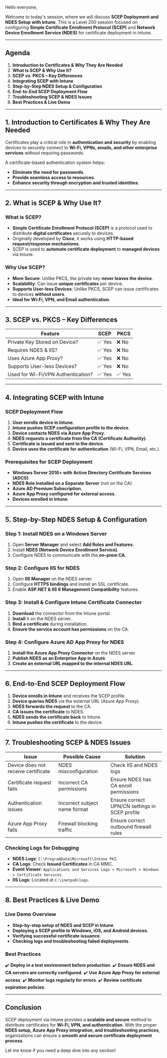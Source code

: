Hello everyone,

Welcome to today's session, where we will discuss **SCEP Deployment and NDES Setup with Intune**. This is a Level 200 session focused on configuring **Simple Certificate Enrollment Protocol (SCEP)** and **Network Device Enrollment Service (NDES)** for certificate deployment in Intune.

---

## **Agenda**
1. **Introduction to Certificates & Why They Are Needed**
2. **What is SCEP & Why Use It?**
3. **SCEP vs. PKCS – Key Differences**
4. **Integrating SCEP with Intune**
5. **Step-by-Step NDES Setup & Configuration**
6. **End-to-End SCEP Deployment Flow**
7. **Troubleshooting SCEP & NDES Issues**
8. **Best Practices & Live Demo**

---

## **1. Introduction to Certificates & Why They Are Needed**
Certificates play a critical role in **authentication and security** by enabling devices to securely connect to **Wi-Fi, VPNs, emails, and other enterprise services** without requiring passwords.

A certificate-based authentication system helps:
- **Eliminate the need for passwords**.
- **Provide seamless access to resources**.
- **Enhance security through encryption and trusted identities**.

---

## **2. What is SCEP & Why Use It?**
### **What is SCEP?**
- **Simple Certificate Enrollment Protocol (SCEP)** is a protocol used to distribute **digital certificates** securely to devices.
- Originally developed by **Cisco**, it works using **HTTP-based request/response mechanisms**.
- SCEP is used to **automate certificate deployment** to **managed devices** via Intune.

### **Why Use SCEP?**
- **More Secure**: Unlike PKCS, the private key **never leaves the device**.
- **Scalability**: Can issue **unique certificates** per device.
- **Supports User-less Devices**: Unlike PKCS, SCEP can issue certificates to devices **without users**.
- **Ideal for Wi-Fi, VPN, and Email authentication**.

---

## **3. SCEP vs. PKCS – Key Differences**
| Feature | SCEP | PKCS |
|---------|------|------|
| Private Key Stored on Device? | ✅ Yes | ❌ No |
| Requires NDES & IIS? | ✅ Yes | ❌ No |
| Uses Azure App Proxy? | ✅ Yes | ❌ No |
| Supports User-less Devices? | ✅ Yes | ❌ No |
| Used for Wi-Fi/VPN Authentication? | ✅ Yes | ✅ Yes |

---

## **4. Integrating SCEP with Intune**
### **SCEP Deployment Flow**
1. **User enrolls device in Intune**.
2. **Intune pushes SCEP configuration profile to the device**.
3. **Device contacts NDES via Azure App Proxy**.
4. **NDES requests a certificate from the CA (Certificate Authority)**.
5. **Certificate is issued and sent to the device**.
6. **Device uses the certificate for authentication** (Wi-Fi, VPN, Email, etc.).

### **Prerequisites for SCEP Deployment**
- **Windows Server 2016+ with Active Directory Certificate Services (ADCS)**.
- **NDES Role Installed on a Separate Server** (not on the CA).
- **Azure AD Premium Subscription**.
- **Azure App Proxy configured for external access**.
- **Devices enrolled in Intune**.

---

## **5. Step-by-Step NDES Setup & Configuration**
### **Step 1: Install NDES on a Windows Server**
1. Open **Server Manager** and select **Add Roles and Features**.
2. Install **NDES (Network Device Enrollment Service)**.
3. Configure NDES to communicate with the **on-prem CA**.

### **Step 2: Configure IIS for NDES**
1. Open **IIS Manager** on the NDES server.
2. Configure **HTTPS bindings** and install an SSL certificate.
3. Enable **ASP.NET & IIS 6 Management Compatibility** features.

### **Step 3: Install & Configure Intune Certificate Connector**
1. **Download** the connector from the Intune portal.
2. **Install** it on the NDES server.
3. **Bind a certificate** during installation.
4. **Ensure the service account has permissions** on the CA.

### **Step 4: Configure Azure AD App Proxy for NDES**
1. **Install the Azure App Proxy Connector** on the NDES server.
2. **Publish NDES as an Enterprise App in Azure**.
3. **Create an external URL mapped to the internal NDES URL**.

---

## **6. End-to-End SCEP Deployment Flow**
1. **Device enrolls in Intune** and receives the SCEP profile.
2. **Device queries NDES** via the external URL (Azure App Proxy).
3. **NDES forwards the request** to the CA.
4. **CA issues the certificate** to NDES.
5. **NDES sends the certificate back** to Intune.
6. **Intune pushes the certificate** to the device.

---

## **7. Troubleshooting SCEP & NDES Issues**
| Issue | Possible Cause | Solution |
|--------|--------------|---------|
| Device does not receive certificate | NDES misconfiguration | Check IIS and NDES logs |
| Certificate request fails | Incorrect CA permissions | Ensure NDES has CA enroll permissions |
| Authentication issues | Incorrect subject name format | Ensure correct UPN/CN settings in SCEP profile |
| Azure App Proxy fails | Firewall blocking traffic | Ensure correct outbound firewall rules |

### **Checking Logs for Debugging**
- **NDES Logs**: `C:\ProgramData\Microsoft\Intune PKI`.
- **CA Logs**: Check **Issued Certificates** in CA MMC.
- **Event Viewer**: `Applications and Services Logs > Microsoft > Windows > Certificate Services`.
- **IIS Logs**: Located at `C:\inetpub\logs`.

---

## **8. Best Practices & Live Demo**
### **Live Demo Overview**
- **Step-by-step setup of NDES and SCEP in Intune**.
- **Deploying a SCEP profile to Windows, iOS, and Android devices**.
- **Verifying successful certificate issuance**.
- **Checking logs and troubleshooting failed deployments**.

### **Best Practices**
✔️ **Deploy in a test environment before production**.
✔️ **Ensure NDES and CA servers are correctly configured**.
✔️ **Use Azure App Proxy for external access**.
✔️ **Monitor logs regularly for errors**.
✔️ **Review certificate expiration policies**.

---

## **Conclusion**
SCEP deployment via Intune provides a **scalable and secure** method to distribute certificates for **Wi-Fi, VPN, and authentication**. With the proper **NDES setup, Azure App Proxy integration, and troubleshooting practices**, organizations can ensure a **smooth and secure certificate deployment process**.

Let me know if you need a deep dive into any section!


